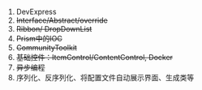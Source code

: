 


1. DevExpress
2. ~~Interface/Abstract/override~~
3. ~~Ribbon/ DropDownList~~
4. ~~Prism中的IOC~~
5. ~~CommunityToolkit~~
6. ~~基础控件：ItemControl/ContentControl, Docker~~
7. ~~异步编程~~
8. 序列化、反序列化、将配置文件自动展示界面、生成类等